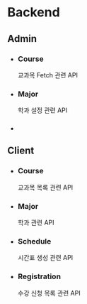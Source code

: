 # Backend

## Admin

- ### Course
  교과목 Fetch 관련 API
- ### Major
  학과 설정 관련 API
- ###

## Client

- ### Course
  교과목 목록 관련 API
- ### Major
  학과 관련 API
- ### Schedule
  시간표 생성 관련 API
- ### Registration
  수강 신청 목록 관련 API
